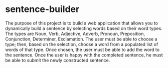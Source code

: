 # sentence-builder

The purpose of this project is to build a web application that allows you to dynamically build a sentence by selecting words
based on their word types. The types are Noun, Verb, Adjective, Adverb, Pronoun, Preposition, Conjunction, Determiner,
Exclamation. The user must be able to choose a type; then, based on the selection, choose a word from a
populated list of words of that type. Once chosen, the user must be able to add the word to the
sentence. Once the user is happy with the completed sentence, he must be able to submit the newly constructed
sentence. 
